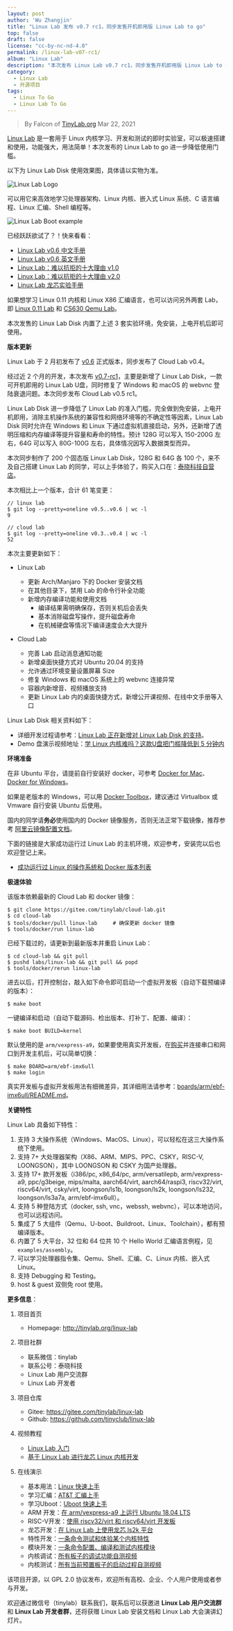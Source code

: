 ```yaml
---
layout: post
author: 'Wu Zhangjin'
title: "Linux Lab 发布 v0.7 rc1，同步发售开机即用版 Linux Lab to go"
top: false
draft: false
license: "cc-by-nc-nd-4.0"
permalink: /linux-lab-v07-rc1/
album: "Linux Lab"
description: "本次发布 Linux Lab v0.7 rc1，同步发售开机即用版 Linux Lab to go。"
category:
  - Linux Lab
  - 开源项目
tags:
  - Linux To Go
  - Linux Lab To Go
---
```


> By Falcon of [TinyLab.org][1]
> Mar 22, 2021

[Linux Lab](http://tinylab.org/linux-lab) 是一套用于 Linux 内核学习、开发和测试的即时实验室，可以极速搭建和使用，功能强大，用法简单！本次发布的 Linux Lab to go 进一步降低使用门槛。

以下为 Linux Lab Disk 使用效果图，具体请以实物为准。

![Linux Lab Logo](/wp-content/uploads/2021/03/linux-lab-disk.png)

可以用它来高效地学习处理器架构、Linux 内核、嵌入式 Linux 系统、C 语言编程、Linux 汇编、Shell 编程等。

![Linux Lab Boot example](/wp-content/uploads/2020/08/linux-lab-loongson.jpg)

已经跃跃欲试了？！快来看看：

  * [Linux Lab v0.6 中文手册](http://tinylab.org/pdfs/linux-lab-v0.6-manual-zh.pdf)
  * [Linux Lab v0.6 英文手册](http://tinylab.org/pdfs/linux-lab-v0.6-manual-en.pdf)
  * [Linux Lab：难以抗拒的十大理由 v1.0](http://tinylab.org/why-linux-lab/)
  * [Linux Lab：难以抗拒的十大理由 v2.0](http://tinylab.org/why-linux-lab-v2/)
  * [Linux Lab 龙芯实验手册](http://tinylab.org/pdfs/linux-lab-loongson-manual-v0.2.pdf)

如果想学习 Linux 0.11 内核和 Linux X86 汇编语言，也可以访问另外两套 Lab，即 [Linux 0.11 Lab](http://tinylab.org/linux-0.11-lab) 和 [CS630 Qemu Lab](http://tinylab.org/cs630-qemu-lab)。

本次发售的 Linux Lab Disk 内置了上述 3 套实验环境，免安装，上电开机后即可使用。

**版本更新**

Linux Lab 于 2 月初发布了 [v0.6](https://gitee.com/tinylab/linux-lab/tree/v0.6/) 正式版本，同步发布了 Cloud Lab v0.4。

经过近 2 个月的开发，本次发布 [v0.7-rc1](https://gitee.com/tinylab/linux-lab/tree/v0.7-rc1/)，主要是新增了 Linux Lab Disk，一款可开机即用的 Linux Lab U盘，同时修复了 Windows 和 macOS 的 webvnc 登陆衰退问题。本次同步发布 Cloud Lab v0.5 rc1。

Linux Lab Disk 进一步降低了 Linux Lab 的准入门槛，完全做到免安装，上电开机即用，消除主机操作系统的兼容性和网络环境等的不确定性等因素，Linux Lab Disk 同时允许在 Windows 和 Linux 下通过虚拟机直接启动，另外，还新增了透明压缩和内存编译等提升容量和寿命的特性。预计 128G 可以写入 150-200G 左右，64G 可以写入 80G-100G 左右，具体情况因写入数据类型而异。

本次同步制作了 200 个固态版 Linux Lab Disk，128G 和 64G 各 100 个，来不及自己搭建 Linux Lab 的同学，可以上手体验了，购买入口在：[泰晓科技自营店](https://shop155917374.taobao.com/)。

本次相比上一个版本，合计 61 笔变更：

    // linux lab
    $ git log --pretty=oneline v0.5..v0.6 | wc -l
    9

    // cloud lab
    $ git log --pretty=oneline v0.3..v0.4 | wc -l
    52

本次主要更新如下：

* Linux Lab
    * 更新 Arch/Manjaro 下的 Docker 安装文档
    * 在其他目录下，禁用 Lab 的命令行补全功能
    * 新增内存编译功能和使用文档
        * 编译结果需明确保存，否则关机后会丢失
        * 基本消除磁盘写操作，提升磁盘寿命
        * 在机械硬盘等情况下编译速度会大大提升

* Cloud Lab
    * 完善 Lab 启动消息通知功能
    * 新增桌面快捷方式对 Ubuntu 20.04 的支持
    * 允许通过环境变量设置屏幕 Size
    * 修复 Windows 和 macOS 系统上的 webvnc 连接异常
    * 容器内新增音、视频播放支持
    * 更新 Linux Lab 内的桌面快捷方式，新增公开课视频、在线中文手册等入口

Linux Lab Disk 相关资料如下：

* 详细开发过程请参考：[Linux Lab 正在新增对 Linux Lab Disk 的支持](https://gitee.com/tinylab/linux-lab/issues/I31ZTK)。
* Demo 盘演示视频地址：[学 Linux 内核难吗？这款U盘把门槛降低到 5 分钟内](https://www.zhihu.com/zvideo/1341540839756070912)

**环境准备**

在非 Ubuntu 平台，请提前自行安装好 docker，可参考 [Docker for Mac](https://docs.docker.com/docker-for-mac/)、[Docker for Windows](https://docs.docker.com/docker-for-windows/)。

如果是老版本的 Windows，可以用 [Docker Toolbox](https://docs.docker.com/toolbox/overview/)，建议通过 Virtualbox 或 Vmware 自行安装 Ubuntu 后使用。

国内的同学请**务必**使用国内的 Docker 镜像服务，否则无法正常下载镜像，推荐参考 [阿里云镜像配置文档](https://help.aliyun.com/document_detail/60750.html)。

下面的链接是大家成功运行过 Linux Lab 的主机环境，欢迎参考，安装完以后也欢迎登记上来。

* [成功运行过 Linux 的操作系统和 Docker 版本列表](https://gitee.com/tinylab/linux-lab/issues/I1FZBJ)

**极速体验**

该版本依赖最新的 Cloud Lab 和 docker 镜像：

    $ git clone https://gitee.com/tinylab/cloud-lab.git
    $ cd cloud-lab
    $ tools/docker/pull linux-lab     # 确保更新 docker 镜像
    $ tools/docker/run linux-lab

已经下载过的，请更新到最新版本并重启 Linux Lab：

    $ cd cloud-lab && git pull
    $ pushd labs/linux-lab && git pull && popd
    $ tools/docker/rerun linux-lab

进去以后，打开控制台，敲入如下命令即可启动一个虚拟开发板（自动下载预编译的版本）：

    $ make boot

一键编译和启动（自动下载源码、检出版本、打补丁、配置、编译）：

    $ make boot BUILD=kernel

默认使用的是 `arm/vexpress-a9`，如果要使用真实开发板，在[购买](https://shop155917374.taobao.com/)并连接串口和网口到开发主机后，可以简单切换：

    $ make BOARD=arm/ebf-imx6ull
    $ make login

真实开发板与虚拟开发板用法有细微差异，其详细用法请参考：[boards/arm/ebf-imx6ull/README.md](https://gitee.com/tinylab/linux-lab/tree/master/boards/arm/ebf-imx6ull)。

**关键特性**

Linux Lab 具备如下特性：

1. 支持 3 大操作系统（Windows、MacOS、Linux），可以轻松在这三大操作系统下使用。
2. 支持 7+ 大处理器架构（X86、ARM、MIPS、PPC、CSKY，RISC-V, LOONGSON），其中 LOONGSON 和 CSKY 为国产处理器。
3. 支持 17+ 款开发板（i386/pc, x86_64/pc, arm/versatilepb, arm/vexpress-a9, ppc/g3beige, mips/malta, aarch64/virt, aarch64/raspi3, riscv32/virt, riscv64/virt, csky/virt, loongson/ls1b, loongson/ls2k, loongson/ls232, loongson/ls3a7a, arm/ebf-imx6ull）。
4. 支持 5 种登陆方式（docker, ssh, vnc，webssh, webvnc），可以本地访问，也可以远程访问。
5. 集成了 5 大组件（Qemu、U-boot、Buildroot、Linux、Toolchain），都有预编译版本。
6. 内置了 5 大平台，32 位和 64 位共 10 个 Hello World 汇编语言例程，见 `examples/assembly`。
7. 可以学习处理器指令集、Qemu、Shell、汇编、C、Linux 内核、嵌入式 Linux。
8. 支持 Debugging 和 Testing。
9. host & guest 双侧免 root 使用。

**更多信息**：

1. 项目首页
    - Homepage: <http://tinylab.org/linux-lab>

2. 项目社群
    - 联系微信：tinylab
    - 联系公号：泰晓科技
    - Linux Lab 用户交流群
    - Linux Lab 开发者

3. 项目仓库
    - Gitee: <https://gitee.com/tinylab/linux-lab>
    - Github:  <https://github.com/tinyclub/linux-lab>

4. 视频教程
    - [Linux Lab 入门](https://www.bilibili.com/video/BV12K411P79C)
    - [基于 Linux Lab 进行龙芯 Linux 内核开发](https://www.bilibili.com/video/BV1xz4y1Z7ag)

5. 在线演示
    - 基本用法：[Linux 快速上手](http://showterm.io/6fb264246580281d372c6)
    - 学习汇编：[AT&T 汇编上手](http://showterm.io/0f0c2a6e754702a429269)
    - 学习Uboot：[Uboot 快速上手](http://showterm.io/11f5ae44b211b56a5d267)
    - ARM 开发：[在 arm/vexpress-a9 上运行 Ubuntu 18.04 LTS](http://showterm.io/c351abb6b1967859b7061)
    - RISC-V开发：[使用 riscv32/virt 和 riscv64/virt 开发板](http://showterm.io/37ce75e5f067be2cc017f)
    - 龙芯开发：[在 Linux Lab 上使用龙芯 ls2k 平台](http://showterm.io/1eca85a09775fd212d827)
    - 特性开发：[一条命令测试和体验某个内核特性](http://showterm.io/7edd2e51e291eeca59018)
    - 模块开发：[一条命令配置、编译和测试内核模块](http://showterm.io/26b78172aa926a316668d)
    - 内核调试：[所有板子的调试功能自测视频](http://showterm.io/0255c6a8b7d16dc116cbe)
    - 内核测试：[所有当前预置板子的启动过程自测视频](http://showterm.io/8cd2babf19e0e4f90897e)


该项目开源，以 GPL 2.0 协议发布，欢迎所有高校、企业、个人用户使用或者参与开发。

欢迎通过微信号（tinylab）联系我们，联系后可以获邀进 **Linux Lab 用户交流群** 和 **Linux Lab 开发者群**，还将获赠 Linux Lab 安装文档和 Linux Lab 大会演讲幻灯片。


[1]: http://tinylab.org
